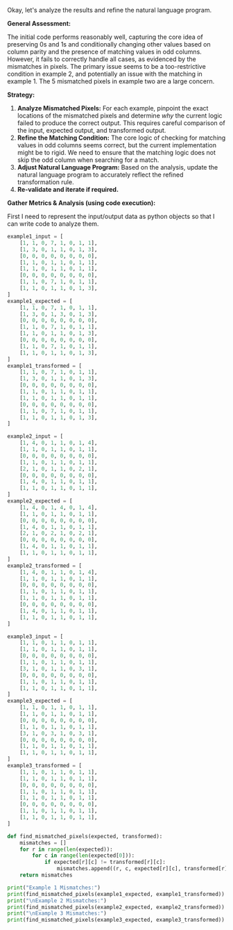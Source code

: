 Okay, let's analyze the results and refine the natural language program.

**General Assessment:**

The initial code performs reasonably well, capturing the core idea of preserving 0s and 1s and conditionally changing other values based on column parity and the presence of matching values in odd columns. However, it fails to correctly handle all cases, as evidenced by the mismatches in pixels. The primary issue seems to be a too-restrictive condition in example 2, and potentially an issue with the matching in example 1. The 5 mismatched pixels in example two are a large concern.

**Strategy:**

1.  **Analyze Mismatched Pixels:** For each example, pinpoint the exact locations of the mismatched pixels and determine *why* the current logic failed to produce the correct output. This requires careful comparison of the input, expected output, and transformed output.
2.  **Refine the Matching Condition:** The core logic of checking for matching values in odd columns seems correct, but the current implementation might be to rigid. We need to ensure that the matching logic does not skip the odd column when searching for a match.
3.  **Adjust Natural Language Program:** Based on the analysis, update the natural language program to accurately reflect the refined transformation rule.
4.  **Re-validate and iterate if required.**

**Gather Metrics & Analysis (using code execution):**

First I need to represent the input/output data as python objects so that I can write code to analyze them.


```python
example1_input = [
    [1, 1, 0, 7, 1, 0, 1, 1],
    [1, 3, 0, 1, 1, 0, 1, 3],
    [0, 0, 0, 0, 0, 0, 0, 0],
    [1, 1, 0, 1, 1, 0, 1, 1],
    [1, 1, 0, 1, 1, 0, 1, 1],
    [0, 0, 0, 0, 0, 0, 0, 0],
    [1, 1, 0, 7, 1, 0, 1, 1],
    [1, 1, 0, 1, 1, 0, 1, 3],
]
example1_expected = [
    [1, 1, 0, 7, 1, 0, 1, 1],
    [1, 3, 0, 1, 3, 0, 1, 3],
    [0, 0, 0, 0, 0, 0, 0, 0],
    [1, 1, 0, 7, 1, 0, 1, 1],
    [1, 1, 0, 1, 1, 0, 1, 3],
    [0, 0, 0, 0, 0, 0, 0, 0],
    [1, 1, 0, 7, 1, 0, 1, 1],
    [1, 1, 0, 1, 1, 0, 1, 3],
]
example1_transformed = [
    [1, 1, 0, 7, 1, 0, 1, 1],
    [1, 3, 0, 1, 1, 0, 1, 3],
    [0, 0, 0, 0, 0, 0, 0, 0],
    [1, 1, 0, 1, 1, 0, 1, 1],
    [1, 1, 0, 1, 1, 0, 1, 1],
    [0, 0, 0, 0, 0, 0, 0, 0],
    [1, 1, 0, 7, 1, 0, 1, 1],
    [1, 1, 0, 1, 1, 0, 1, 3],
]

example2_input = [
    [1, 4, 0, 1, 1, 0, 1, 4],
    [1, 1, 0, 1, 1, 0, 1, 1],
    [0, 0, 0, 0, 0, 0, 0, 0],
    [1, 1, 0, 1, 1, 0, 1, 1],
    [2, 1, 0, 1, 1, 0, 2, 1],
    [0, 0, 0, 0, 0, 0, 0, 0],
    [1, 4, 0, 1, 1, 0, 1, 1],
    [1, 1, 0, 1, 1, 0, 1, 1],
]
example2_expected = [
    [1, 4, 0, 1, 4, 0, 1, 4],
    [1, 1, 0, 1, 1, 0, 1, 1],
    [0, 0, 0, 0, 0, 0, 0, 0],
    [1, 4, 0, 1, 1, 0, 1, 1],
    [2, 1, 0, 2, 1, 0, 2, 1],
    [0, 0, 0, 0, 0, 0, 0, 0],
    [1, 4, 0, 1, 1, 0, 1, 1],
    [1, 1, 0, 1, 1, 0, 1, 1],
]
example2_transformed = [
    [1, 4, 0, 1, 1, 0, 1, 4],
    [1, 1, 0, 1, 1, 0, 1, 1],
    [0, 0, 0, 0, 0, 0, 0, 0],
    [1, 1, 0, 1, 1, 0, 1, 1],
    [1, 1, 0, 1, 1, 0, 1, 1],
    [0, 0, 0, 0, 0, 0, 0, 0],
    [1, 4, 0, 1, 1, 0, 1, 1],
    [1, 1, 0, 1, 1, 0, 1, 1],
]

example3_input = [
    [1, 1, 0, 1, 1, 0, 1, 1],
    [1, 1, 0, 1, 1, 0, 1, 1],
    [0, 0, 0, 0, 0, 0, 0, 0],
    [1, 1, 0, 1, 1, 0, 1, 1],
    [3, 1, 0, 1, 1, 0, 3, 1],
    [0, 0, 0, 0, 0, 0, 0, 0],
    [1, 1, 0, 1, 1, 0, 1, 1],
    [1, 1, 0, 1, 1, 0, 1, 1],
]
example3_expected = [
    [1, 1, 0, 1, 1, 0, 1, 1],
    [1, 1, 0, 1, 1, 0, 1, 1],
    [0, 0, 0, 0, 0, 0, 0, 0],
    [1, 1, 0, 1, 1, 0, 1, 1],
    [3, 1, 0, 3, 1, 0, 3, 1],
    [0, 0, 0, 0, 0, 0, 0, 0],
    [1, 1, 0, 1, 1, 0, 1, 1],
    [1, 1, 0, 1, 1, 0, 1, 1],
]
example3_transformed = [
    [1, 1, 0, 1, 1, 0, 1, 1],
    [1, 1, 0, 1, 1, 0, 1, 1],
    [0, 0, 0, 0, 0, 0, 0, 0],
    [1, 1, 0, 1, 1, 0, 1, 1],
    [1, 1, 0, 1, 1, 0, 1, 1],
    [0, 0, 0, 0, 0, 0, 0, 0],
    [1, 1, 0, 1, 1, 0, 1, 1],
    [1, 1, 0, 1, 1, 0, 1, 1],
]

def find_mismatched_pixels(expected, transformed):
    mismatches = []
    for r in range(len(expected)):
        for c in range(len(expected[0])):
            if expected[r][c] != transformed[r][c]:
                mismatches.append((r, c, expected[r][c], transformed[r][c]))
    return mismatches

print("Example 1 Mismatches:")
print(find_mismatched_pixels(example1_expected, example1_transformed))
print("\nExample 2 Mismatches:")
print(find_mismatched_pixels(example2_expected, example2_transformed))
print("\nExample 3 Mismatches:")
print(find_mismatched_pixels(example3_expected, example3_transformed))
```